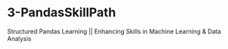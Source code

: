 # 3-PandasSkillPath
Structured Pandas Learning || Enhancing Skills in Machine Learning &amp; Data Analysis
